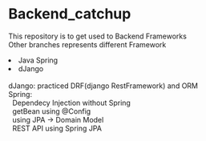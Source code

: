 # Backend_catchup

This repository is to get used to Backend Frameworks <br />
Other branches represents different Framework <br/>
<li> Java Spring </li>
<li> dJango </li>
<br />
dJango: practiced DRF(django RestFramework) and ORM <br />
Spring: <br />
&nbsp Dependecy Injection without Spring <br />
&nbsp getBean using @Config <br />
&nbsp using JPA -> Domain Model <br />
&nbsp REST API using Spring JPA <br />
